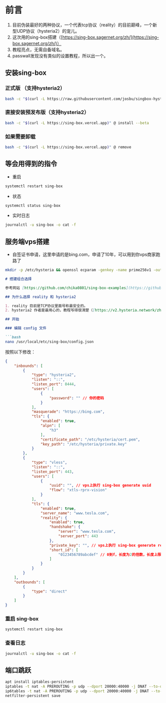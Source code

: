# 前言

1. 目前伪装最好的两种协议，一个代表tcp协议（reality）的目前巅峰，一个新型UDP协议（hysteria2）的宠儿。
2. 这次用的sing-box搭建（[https://sing-box.sagernet.org/zh/](https://sing-box.sagernet.org/zh/)）
3. 教程亮点，无需自备域名。
4. passwall发现没有类似的设置教程，所以出一个。

## 安装sing-box

### 正式版 （支持hysteria2）

```bash
bash -c "$(curl -L https://raw.githubusercontent.com/josbu/singbox-hysteria2/main/hysteria2.sh)" @ install
```

### 直接安装预发布版（支持hysteria2）

```bash
bash -c "$(curl -L https://sing-box.vercel.app)" @ install --beta
```

### 如果需要卸载

```bash
bash -c "$(curl -L https://sing-box.vercel.app)" @ remove
```

## 等会用得到的指令

- 重启

```bash
systemctl restart sing-box
```

- 状态

```bash
systemctl status sing-box
```

- 实时日志

```bash
journalctl -u sing-box -o cat -f
```

## 服务端vps搭建

- 自签证书申请，这里申请的是bing.com，申请了10年，可以用到你vps商家跑路了
```bash
mkdir -p /etc/hysteria && openssl ecparam -genkey -name prime256v1 -out /etc/hysteria/private.key && openssl req -new -x509 -days 3650 -key /etc/hysteria/private.key -out /etc/hysteria/cert.pem -subj "/CN=bing.com"
```

```markdown
# 搭建组合选择

参考网站 [https://github.com/chika0801/sing-box-examples](https://github.com/chika0801/sing-box-examples)。后期可以根据需求自由组合。

## 为什么选择 reality 和 hysteria2

1. reality 目前是TCP协议里面号称最安全的。
2. hysteria2 作者是最用心的，教程写得很清楚（[https://v2.hysteria.network/zh/](https://v2.hysteria.network/zh/)）。

## 开始

### 编辑 config 文件

```bash
nano /usr/local/etc/sing-box/config.json
```

按照以下修改：

```json
{
    "inbounds": [
        {
            "type": "hysteria2",
            "listen": "::",
            "listen_port": 8444,
            "users": [
                {
                    "password": "" // 你的密码
                }
            ],
            "masquerade": "https://bing.com",
            "tls": {
                "enabled": true,
                "alpn": [
                    "h3"
                ],
                "certificate_path": "/etc/hysteria/cert.pem",
                "key_path": "/etc/hysteria/private.key"
            }
        },
        {
            "type": "vless",
            "listen": "::",
            "listen_port": 443,
            "users": [
                {
                    "uuid": "", // vps上执行 sing-box generate uuid
                    "flow": "xtls-rprx-vision"
                }
            ],
            "tls": {
                "enabled": true,
                "server_name": "www.tesla.com",
                "reality": {
                    "enabled": true,
                    "handshake": {
                        "server": "www.tesla.com",
                        "server_port": 443
                    },
                    "private_key": "", // vps上执行 sing-box generate reality-keypair
                    "short_id": [
                        "0123456789abcdef" // 0到f，长度为2的倍数，长度上限为16，默认这个也可以
                    ]
                }
            }
        }
    ],
    "outbounds": [
        {
            "type": "direct"
        }
    ]
}
```

### 重启 sing-box

```bash
systemctl restart sing-box
```

### 查看日志

```bash
journalctl -u sing-box -o cat -f
```


## 端口跳跃

```bash
apt install iptables-persistent
iptables -t nat -A PREROUTING -p udp --dport 20000:40000 -j DNAT --to-destination :8444
ip6tables -t nat -A PREROUTING -p udp --dport 20000:40000 -j DNAT --to-destination :8444
netfilter-persistent save
```

